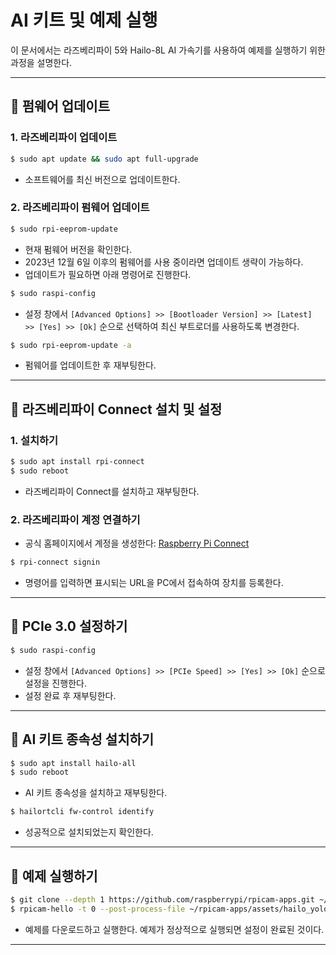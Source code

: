 # AI 키트 및 예제 실행

이 문서에서는 라즈베리파이 5와 Hailo-8L AI 가속기를 사용하여 예제를 실행하기 위한 과정을 설명한다.

---

## 📌 펌웨어 업데이트

### 1. 라즈베리파이 업데이트

```bash
$ sudo apt update && sudo apt full-upgrade
```

- 소프트웨어를 최신 버전으로 업데이트한다.

### 2. 라즈베리파이 펌웨어 업데이트

```bash
$ sudo rpi-eeprom-update
```

- 현재 펌웨어 버전을 확인한다.
- 2023년 12월 6일 이후의 펌웨어를 사용 중이라면 업데이트 생략이 가능하다.
- 업데이트가 필요하면 아래 명령어로 진행한다.

```bash
$ sudo raspi-config
```

- 설정 창에서 `[Advanced Options] >> [Bootloader Version] >> [Latest] >> [Yes] >> [Ok]` 순으로 선택하여 최신 부트로더를 사용하도록 변경한다.

```bash
$ sudo rpi-eeprom-update -a
```

- 펌웨어를 업데이트한 후 재부팅한다.

---

## 📌 라즈베리파이 Connect 설치 및 설정

### 1. 설치하기

```bash
$ sudo apt install rpi-connect
$ sudo reboot
```

- 라즈베리파이 Connect를 설치하고 재부팅한다.

### 2. 라즈베리파이 계정 연결하기

- 공식 홈페이지에서 계정을 생성한다: [Raspberry Pi Connect](https://connect.raspberrypi.com/sign-in)

```bash
$ rpi-connect signin
```

- 명령어를 입력하면 표시되는 URL을 PC에서 접속하여 장치를 등록한다.

---

## 📌 PCIe 3.0 설정하기

```bash
$ sudo raspi-config
```

- 설정 창에서 `[Advanced Options] >> [PCIe Speed] >> [Yes] >> [Ok]` 순으로 설정을 진행한다.
- 설정 완료 후 재부팅한다.

---

## 📌 AI 키트 종속성 설치하기

```bash
$ sudo apt install hailo-all
$ sudo reboot
```

- AI 키트 종속성을 설치하고 재부팅한다.

```bash
$ hailortcli fw-control identify
```

- 성공적으로 설치되었는지 확인한다.

---

## 📌 예제 실행하기

```bash
$ git clone --depth 1 https://github.com/raspberrypi/rpicam-apps.git ~/rpicam-apps
$ rpicam-hello -t 0 --post-process-file ~/rpicam-apps/assets/hailo_yolov6_inference.json --lores-width 640 --lores-height 640
```

- 예제를 다운로드하고 실행한다. 예제가 정상적으로 실행되면 설정이 완료된 것이다.

---

